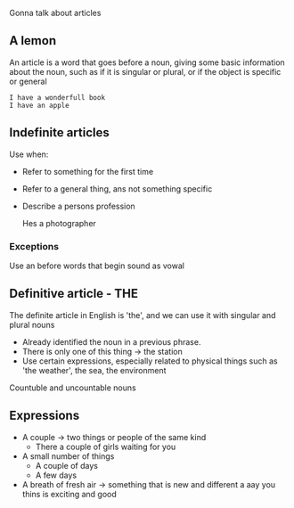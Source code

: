 Gonna talk about articles
## A lemon
An article is a word that goes before a noun, giving some basic information about the noun, such as if it is singular or plural, or if the object is specific or general

	I have a wonderfull book
	I have an apple

## Indefinite articles
Use when:
- Refer to something for the first time
- Refer to a general thing, ans not something specific
- Describe a persons profession

	Hes a photographer


### Exceptions
Use an before words that begin sound as vowal


## Definitive article - THE
The definite article in English is 'the', and we can use it with singular and plural nouns
- Already identified the noun in a previous phrase.
- There is only one of this thing -> the station
- Use certain expressions, especially related to physical things such as 'the weather', the sea, the environment

Countuble and uncountable nouns


## Expressions

- A couple -> two things or people of the same kind
	- There a couple of girls waiting for you
- A small number of things
	- A couple of days
	- A few days
- A breath of fresh air -> something that is new and different a aay you thins is exciting and good
